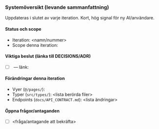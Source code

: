 ### Systemöversikt (levande sammanfattning)

Uppdateras i slutet av varje iteration. Kort, hög signal för ny AI/användare.

#### Status och scope
- Iteration: <namn/nummer>
- Scope denna iteration: <kort beskrivning>

#### Viktiga beslut (länka till DECISIONS/ADR)
- [ ] <ID> <titel> — länk: <path>

#### Förändringar denna iteration
- Vyer (`@/pages/`): <lista filer eller mappar>
- Typer (`src/types/`): <lista berörda filer>
- Endpoints (`docs/API_CONTRACT.md`): <lista ändringar>

#### Öppna frågor/antaganden
- [ ] <fråga/antagande att bekräfta>
